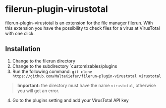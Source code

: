 # filerun-plugin-virustotal
filerun-plugin-virustotal is an extension for the file manager [filerun](https://filerun.com/).
With this extension you have the possibility to check files for a virus at VirusTotal with one click.

## Installation

1. Change to the filerun directory
2. Change to the subdirectory `customizables/plugins
3. Run the following command: `git clone https://github.com/MalteKiefer/filerun-plugin-virustotal virustotal`
> **Important:** the directory must have the name `virustotal`, otherwise you will get an error.
4. Go to the plugins setting and add your VirusTotal API key

